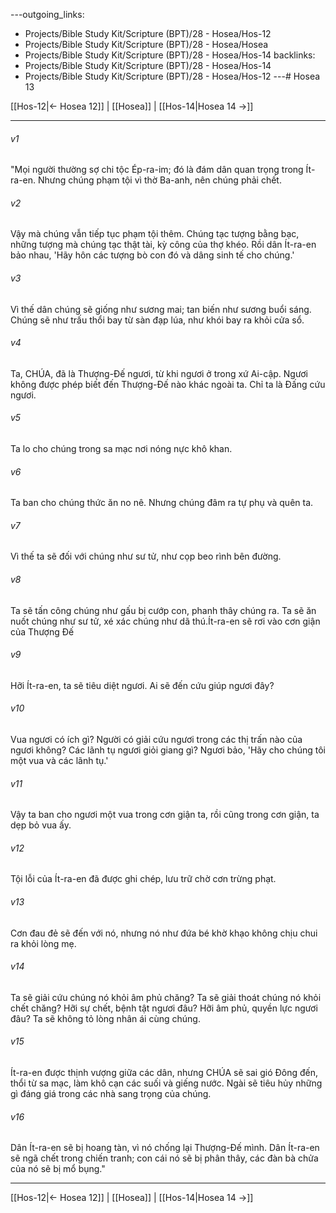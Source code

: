 ---outgoing_links:
  - Projects/Bible Study Kit/Scripture (BPT)/28 - Hosea/Hos-12
  - Projects/Bible Study Kit/Scripture (BPT)/28 - Hosea/Hosea
  - Projects/Bible Study Kit/Scripture (BPT)/28 - Hosea/Hos-14
backlinks:
  - Projects/Bible Study Kit/Scripture (BPT)/28 - Hosea/Hos-14
  - Projects/Bible Study Kit/Scripture (BPT)/28 - Hosea/Hos-12
---# Hosea 13

[[Hos-12|← Hosea 12]] | [[Hosea]] | [[Hos-14|Hosea 14 →]]
***



###### v1 
"Mọi người thường sợ chi tộc Ép-ra-im; đó là đám dân quan trọng trong Ít-ra-en. Nhưng chúng phạm tội vì thờ Ba-anh, nên chúng phải chết. 

###### v2 
Vậy mà chúng vẫn tiếp tục phạm tội thêm. Chúng tạc tượng bằng bạc, những tượng mà chúng tạc thật tài, kỳ công của thợ khéo. Rồi dân Ít-ra-en bảo nhau, 'Hãy hôn các tượng bò con đó và dâng sinh tế cho chúng.' 

###### v3 
Vì thế dân chúng sẽ giống như sương mai; tan biến như sương buổi sáng. Chúng sẽ như trấu thổi bay từ sàn đạp lúa, như khói bay ra khỏi cửa sổ. 

###### v4 
Ta, CHÚA, đã là Thượng-Đế ngươi, từ khi ngươi ở trong xứ Ai-cập. Ngươi không được phép biết đến Thượng-Đế nào khác ngoài ta. Chỉ ta là Đấng cứu ngươi. 

###### v5 
Ta lo cho chúng trong sa mạc nơi nóng nực khô khan. 

###### v6 
Ta ban cho chúng thức ăn no nê. Nhưng chúng đâm ra tự phụ và quên ta. 

###### v7 
Vì thế ta sẽ đối với chúng như sư tử, như cọp beo rình bên đường. 

###### v8 
Ta sẽ tấn công chúng như gấu bị cướp con, phanh thây chúng ra. Ta sẽ ăn nuốt chúng như sư tử, xé xác chúng như dã thú.Ít-ra-en sẽ rơi vào cơn giận của Thượng Đế 

###### v9 
Hỡi Ít-ra-en, ta sẽ tiêu diệt ngươi. Ai sẽ đến cứu giúp ngươi đây? 

###### v10 
Vua ngươi có ích gì? Người có giải cứu ngươi trong các thị trấn nào của ngươi không? Các lãnh tụ ngươi giỏi giang gì? Ngươi bảo, 'Hãy cho chúng tôi một vua và các lãnh tụ.' 

###### v11 
Vậy ta ban cho ngươi một vua trong cơn giận ta, rồi cũng trong cơn giận, ta dẹp bỏ vua ấy. 

###### v12 
Tội lỗi của Ít-ra-en đã được ghi chép, lưu trữ chờ cơn trừng phạt. 

###### v13 
Cơn đau đẻ sẽ đến với nó, nhưng nó như đứa bé khờ khạo không chịu chui ra khỏi lòng mẹ. 

###### v14 
Ta sẽ giải cứu chúng nó khỏi âm phủ chăng? Ta sẽ giải thoát chúng nó khỏi chết chăng? Hỡi sự chết, bệnh tật ngươi đâu? Hỡi âm phủ, quyền lực ngươi đâu? Ta sẽ không tỏ lòng nhân ái cùng chúng. 

###### v15 
Ít-ra-en được thịnh vượng giữa các dân, nhưng CHÚA sẽ sai gió Đông đến, thổi từ sa mạc, làm khô cạn các suối và giếng nước. Ngài sẽ tiêu hủy những gì đáng giá trong các nhà sang trọng của chúng. 

###### v16 
Dân Ít-ra-en sẽ bị hoang tàn, vì nó chống lại Thượng-Đế mình. Dân Ít-ra-en sẽ ngã chết trong chiến tranh; con cái nó sẽ bị phân thây, các đàn bà chửa của nó sẽ bị mổ bụng."

***
[[Hos-12|← Hosea 12]] | [[Hosea]] | [[Hos-14|Hosea 14 →]]
